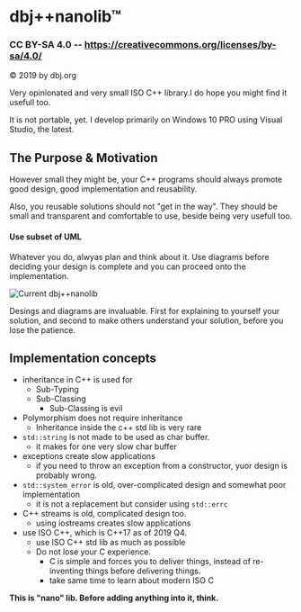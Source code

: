 # dbj++nanolib&trade; 
### CC BY-SA 4.0 -- https://creativecommons.org/licenses/by-sa/4.0/ 
&copy; 2019 by dbj.org

Very opinionated and very small ISO C++ library.I do hope you might find it usefull too. 

It is not portable, yet. I develop primarily on Windows 10 PRO using Visual Studio, the latest.

## The Purpose & Motivation
However small they might be, your C++ programs should always promote good design, good implementation and reusability.

Also, you reusable solutions should not "get in the way". They should be small and transparent and comfortable to use, beside being very usefull too.

#### Use subset of UML
Whatever you do, alwyas plan and think about it. Use diagrams before deciding your design is complete and you can proceed onto the implementation.

![Current dbj++nanolib](https://yuml.me/e26c4eef.jpg)

Desings and diagrams are invaluable. First for explaining to yourself your solution, and second to make others understand your solution, before you lose the patience.

## Implementation concepts
- inheritance in C++ is used for
  - Sub-Typing
  - Sub-Classing
    - Sub-Classing is evil
- Polymorphism does not require inheritance
  - Inheritance inside the c++ std lib is very rare
- `std::string` is not made to be used as char buffer. 
  - it makes for one very slow char buffer
- exceptions create slow applications
  - if you need to throw an exception from a constructor, yuor design is probably wrong.
- `std::system_error` is old, over-complicated design and somewhat poor implementation
  - it is not a replacement but consider using `std::errc`
- C++ streams is old, complicated design too. 
   - using iostreams creates slow applications
- use ISO C++, which is C++17 as of 2019 Q4.
  - use ISO C++ std lib as much as possible
  - Do not lose your C experience. 
    - C is simple and forces you to deliver things, instead of re-inventing things before delivering things. 
    - take same time to learn about modern ISO C

**This is "nano" lib. Before adding anything into it, think.**



